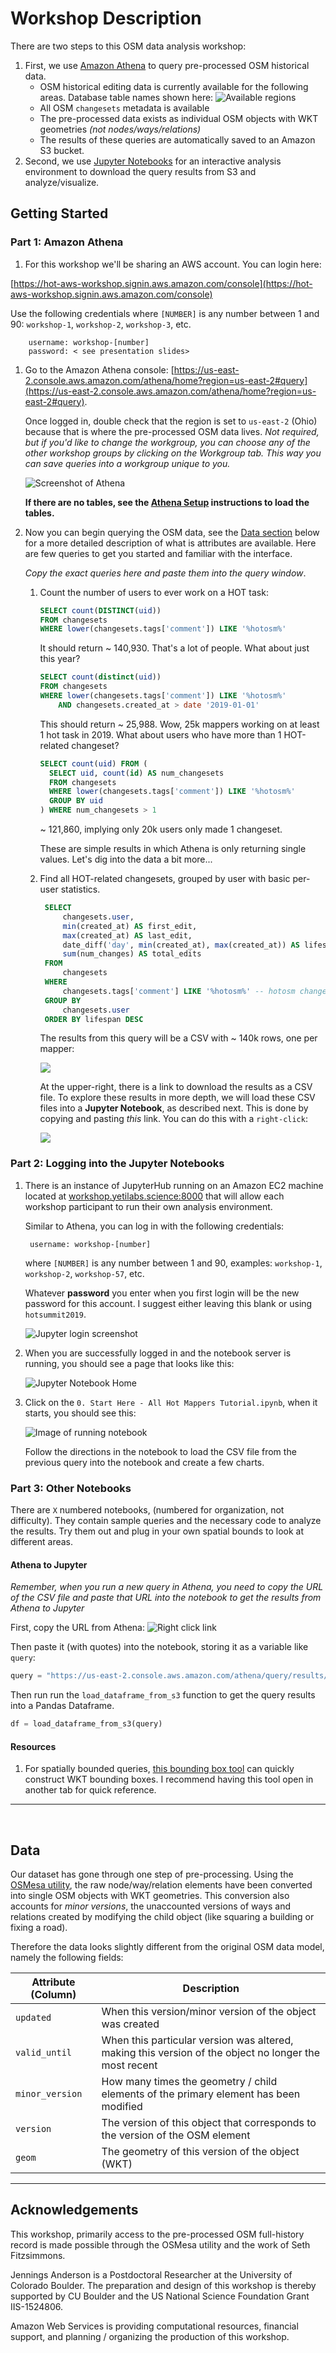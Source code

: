 # Workshop Description

There are two steps to this OSM data analysis workshop:

1. First, we use [Amazon Athena](aws.amazon.com/athena) to query pre-processed OSM historical data.
	- OSM historical editing data is currently available for the following areas. Database table names shown here:
 	![Available regions ](assets/available_regions.png)
	- All OSM `changesets` metadata is available
	- The pre-processed data exists as individual OSM objects with WKT geometries _(not nodes/ways/relations)_
	- The results of these queries are automatically saved to an Amazon S3 bucket.
2. Second, we use [Jupyter Notebooks](http://workshop.yetilabs.science) for an interactive analysis environment to download the query results from S3 and analyze/visualize.

## Getting Started

### Part 1: Amazon Athena

1. For this workshop we'll be sharing an AWS account. You can login here: 
  
  [https://hot-aws-workshop.signin.aws.amazon.com/console](https://hot-aws-workshop.signin.aws.amazon.com/console) 
  
  Use the following credentials where `[NUMBER]` is any number between 1 and 90: `workshop-1`, `workshop-2`, `workshop-3`, etc.

		username: workshop-[number]
		password: < see presentation slides> 

1. Go to the Amazon Athena console: [https://us-east-2.console.aws.amazon.com/athena/home?region=us-east-2#query](https://us-east-2.console.aws.amazon.com/athena/home?region=us-east-2#query). 

	Once logged in, double check that the region is set to `us-east-2` (Ohio) because that is where the pre-processed OSM data lives. _Not required, but if you'd like to change the workgroup, you can choose any of the other workshop groups by clicking on the Workgroup tab. This way you can save queries into a workgroup unique to you._

	![Screenshot of Athena](assets/athena-screenshot.png)

	**If there are no tables, see the [Athena Setup](https://github.com/jenningsanderson/aws-hot-workshop/blob/master/setup.md#athena-setup) instructions to load the tables.**		

2. Now you can begin querying the OSM data, see the [Data section](#Data) below for a more detailed description of what is attributes are available. Here are few queries to get you started and familiar with the interface.

	_Copy the exact queries here and paste them into the query window_.

	1. Count the number of users to ever work on a HOT task:

		```sql
		SELECT count(DISTINCT(uid))
		FROM changesets
		WHERE lower(changesets.tags['comment']) LIKE '%hotosm%'
		```
		It should return ~ 140,930. That's a lot of people. What about just this year?

		```sql
		SELECT count(distinct(uid))
		FROM changesets
		WHERE lower(changesets.tags['comment']) LIKE '%hotosm%'
			AND changesets.created_at > date '2019-01-01'
		```
		This should return ~ 25,988. Wow, 25k mappers working on at least 1 hot task in 2019. What about users who have more than 1 HOT-related changeset?

		```sql
		SELECT count(uid) FROM (
		  SELECT uid, count(id) AS num_changesets
		  FROM changesets
		  WHERE lower(changesets.tags['comment']) LIKE '%hotosm%'
		  GROUP BY uid
		) WHERE num_changesets > 1
		```

		~ 121,860, implying only 20k users only made 1 changeset.

		These are simple results in which Athena is only returning single values. Let's dig into the data a bit more...


	2. Find all HOT-related changesets, grouped by user with basic per-user statistics.

	   ```sql
		SELECT
		    changesets.user,
		    min(created_at) AS first_edit,
		    max(created_at) AS last_edit,
		    date_diff('day', min(created_at), max(created_at)) AS lifespan,
		    sum(num_changes) AS total_edits
		FROM
		    changesets
		WHERE
		    changesets.tags['comment'] LIKE '%hotosm%' -- hotosm changesets only
		GROUP BY
		    changesets.user
		ORDER BY lifespan DESC
		```

		The results from this query will be a CSV with ~ 140k rows, one per mapper:

		![](assets/lifespan-example.png)

		At the upper-right, there is a link to download the results as a CSV file. To explore these results in more depth, we will load these CSV files into a **Jupyter Notebook**, as described next. This is done by copying and pasting _this_ link. You can do this with a `right-click`:

		![](assets/save-as.png)

### Part 2: Logging into the Jupyter Notebooks

1. There is an instance of JupyterHub running on an Amazon EC2 machine located at [workshop.yetilabs.science:8000](http://workshop.yetilabs.science:8000) that will allow each workshop participant to run their own analysis environment.

	Similar to Athena, you can log in with the following credentials: 

		username: workshop-[number]
		
	where `[NUMBER]` is any number between 1 and 90, examples: `workshop-1`, `workshop-2`, `workshop-57`, etc. 
	
	Whatever **password** you enter when you first login will be the new password for this account. I suggest either leaving this blank or using  `hotsummit2019`.
	
	![Jupyter login screenshot](assets/jup-login.png)
	

4. When you are successfully logged in and the notebook server is running, you should see a page that looks like this:

	![Jupyter Notebook Home](assets/home.png)

5. Click on the `0. Start Here - All Hot Mappers Tutorial.ipynb`, when it starts, you should see this:

	![Image of running notebook](assets/tutorial-notebook.png)

	Follow the directions in the notebook to load the CSV file from the previous query into the notebook and create a few charts.



### Part 3: Other Notebooks
There are `X` numbered notebooks, (numbered for organization, not difficulty). They contain sample queries and the necessary code to analyze the results. Try them out and plug in your own spatial bounds to look at different areas.

#### Athena to Jupyter
_Remember, when you run a new query in Athena, you need to copy the URL of the CSV file and paste that URL into the notebook to get the results from Athena to Jupyter_

First, copy the URL from Athena:
![Right click link](assets/save-as.png)

Then paste it (with quotes) into the notebook, storing it as a variable like `query`:

```python
query = "https://us-east-2.console.aws.amazon.com/athena/query/results/6cab4ea3-8431-4cd6-8f89-8881fa43c8b2/csv"
```
Then run run the `load_dataframe_from_s3` function to get the query results into a Pandas Dataframe.

```python
df = load_dataframe_from_s3(query)
```


#### Resources

1. For spatially bounded queries, [this bounding box tool](https://boundingbox.klokantech.com/) can quickly construct WKT bounding boxes. I recommend having this tool open in another tab for quick reference.


<hr>
<br>

## Data

Our dataset has gone through one step of pre-processing. Using the [OSMesa utility](https://github.com/azavea/osmesa), the raw node/way/relation elements have been converted into single OSM objects with WKT geometries. This conversion also accounts for _minor versions_, the unaccounted versions of ways and relations created by modifying the child object (like squaring a building or fixing a road).

Therefore the data looks slightly different from the original OSM data model, namely the following fields:

|Attribute (Column) | Description|
|-----|-----|
| `updated` | When this version/minor version of the object was created |
| `valid_until` | When this particular version was altered, making this version of the object no longer the most recent |
| `minor_version` | How many times the geometry / child elements of the primary element has been modified |
| `version` | The version of this object that corresponds to the version of the OSM element ||
| `geom` | The geometry of this version of the object (WKT) |

<hr>

## Acknowledgements
This workshop, primarily access to the pre-processed OSM full-history record is made possible through the OSMesa utility and the work of Seth Fitzsimmons.

Jennings Anderson is a Postdoctoral Researcher at the University of Colorado Boulder. The preparation and design of this workshop is thereby supported by CU Boulder and the US National Science Foundation Grant IIS-1524806.

Amazon Web Services is providing computational resources, financial support, and planning / organizing the production of this workshop.
